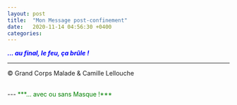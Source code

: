```yaml
---
layout: post
title:  "Mon Message post-confinement"
date:   2020-11-14 04:56:30 +0400
categories: 
---
```

<!---

<br/>
<span style="color: blue">***Masqué ou non !***</span>
<br/>

--->


<span style="color: blue">***... au final, le feu, ça brûle !***</span>
<br/>


---
&copy;  Grand Corps Malade & Camille Lellouche

<br>
---
<span style="color: green">***... avec ou sans Masque !***</span>
<br/>
